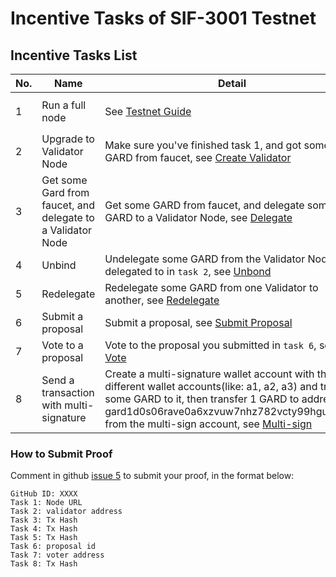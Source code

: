 # Incentive Tasks of SIF-3001 Testnet

## Incentive Tasks List

| **No.** | **Name**                                                    | **Detail**                                                                                                                                                                                                                                                                      | **Proof**                                                                          | **Bonus** |
| ------- | ----------------------------------------------------------- | ------------------------------------------------------------------------------------------------------------------------------------------------------------------------------------------------------------------------------------------------------------------------------- | ---------------------------------------------------------------------------------- | --------- |
| 1       | Run a full node                                             | See [Testnet Guide](../../docs/README.md)                                                                                                                                                                                                                                       | The active node address, default port 26657, like `http://${your_ip}:26657/status` | 100       |
| 2       | Upgrade to Validator Node                                   | Make sure you've finished task 1, and got some GARD from faucet, see [Create Validator](../../docs_CN/创建验证人节点.md)                                                                                                                                                        | Address of Validator                                                               | 100       |
| 3       | Get some Gard from faucet, and delegate to a Validator Node | Get some GARD from faucet, and delegate some GARD to a Validator Node, see [Delegate](../../docs/delegate.md)                                                                                                                                                                   | tx hash                                                                            | 50        |
| 4       | Unbind                                                      | Undelegate some GARD from the Validator Node you delegated to in `task 2`, see [Unbond](../../docs/unbond.md)                                                                                                                                                                   | tx hash                                                                            | 50        |
| 5       | Redelegate                                                  | Redelegate some GARD from one Validator to another, see [Redelegate](../../docs/redelegate.md)                                                                                                                                                                                  | tx hash                                                                            | 50        |
| 6       | Submit a proposal                                           | Submit a proposal, see [Submit Proposal](../../docs/submit-proposal.md)                                                                                                                                                                                                         | proposal id                                                                        | 50        |
| 7       | Vote to a proposal                                          | Vote to the proposal you submitted in `task 6`, see [Vote](../../docs/vote.md)                                                                                                                                                                                                  | Address of Voter                                                                   | 50        |
| 8       | Send a transaction with multi-signature                     | Create a multi-signature wallet account with three different wallet accounts(like: a1, a2, a3) and transfer some GARD to it, then transfer 1 GARD to address gard1d0s06rave0a6xzvuw7nhz782vcty99hgunc724 from the multi-sign account, see [Multi-sign](../../docs/multisign.md) | tx hash                                                                            | 100       |

### How to Submit Proof

Comment in github [issue 5](https://github.com/hashgard/testnets/issues/5) to submit your proof, in the format below:

```
GitHub ID: XXXX
Task 1: Node URL
Task 2: validator address
Task 3: Tx Hash
Task 4: Tx Hash
Task 5: Tx Hash
Task 6: proposal id
Task 7: voter address
Task 8: Tx Hash
```
